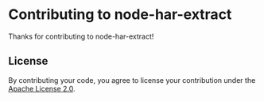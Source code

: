 # Contributing to node-har-extract

Thanks for contributing to node-har-extract!

## License

By contributing your code, you agree to license your contribution under the [Apache License 2.0](LICENSE).
